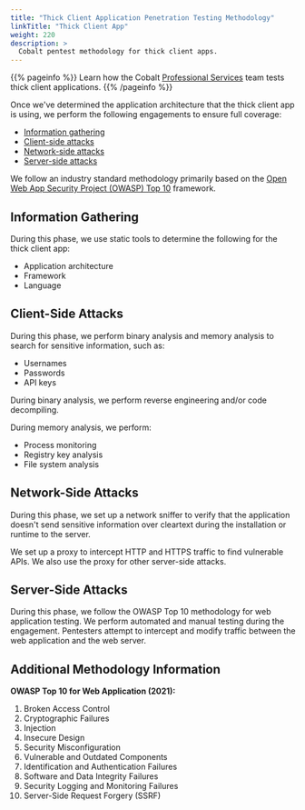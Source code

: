 ```yaml
---
title: "Thick Client Application Penetration Testing Methodology"
linkTitle: "Thick Client App"
weight: 220
description: >
  Cobalt pentest methodology for thick client apps.
---
```


{{% pageinfo %}}
Learn how the Cobalt [Professional Services](/professional-services/) team tests thick client applications.
{{% /pageinfo %}}

Once we've determined the application architecture that the thick client app is using, we perform the following engagements to ensure full coverage:

- [Information gathering](#information-gathering)
- [Client-side attacks](#client-side-attacks)
- [Network-side attacks](#network-side-attacks)
- [Server-side attacks](#server-side-attacks)

We follow an industry standard methodology primarily based on the [Open Web App Security Project (OWASP) Top 10](https://owasp.org/www-project-top-ten/) framework.

## Information Gathering

During this phase, we use static tools to determine the following for the thick client app:

- Application architecture
- Framework
- Language

## Client-Side Attacks

During this phase, we perform binary analysis and memory analysis to search for sensitive information, such as:

- Usernames
- Passwords
- API keys

During binary analysis, we perform reverse engineering and/or code decompiling.

During memory analysis, we perform:

- Process monitoring
- Registry key analysis
- File system analysis

## Network-Side Attacks

During this phase, we set up a network sniffer to verify that the application doesn't send sensitive information over cleartext during the installation or runtime to the server.

We set up a proxy to intercept HTTP and HTTPS traffic to find vulnerable APIs. We also use the proxy for other server-side attacks.

## Server-Side Attacks

During this phase, we follow the OWASP Top 10 methodology for web application testing. We perform automated and manual testing during the engagement. Pentesters attempt to intercept and modify traffic between the web application and the web server.

## Additional Methodology Information

**OWASP Top 10 for Web Application (2021):**

1. Broken Access Control
1. Cryptographic Failures
1. Injection
1. Insecure Design
1. Security Misconfiguration
1. Vulnerable and Outdated Components
1. Identification and Authentication Failures
1. Software and Data Integrity Failures
1. Security Logging and Monitoring Failures
1. Server-Side Request Forgery (SSRF)
